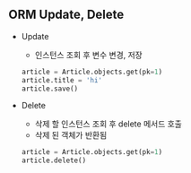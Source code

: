 ## ORM Update, Delete

- Update
    - 인스턴스 조회 후 변수 변경, 저장
    
    ```python
    article = Article.objects.get(pk=1)
    article.title = 'hi'
    article.save()
    ```
    
- Delete
    - 삭제 할 인스턴스 조회 후 delete 메서드 호출
    - 삭제 된 객체가 반환됨
    
    ```python
    article = Article.objects.get(pk=1)
    article.delete()
    ```